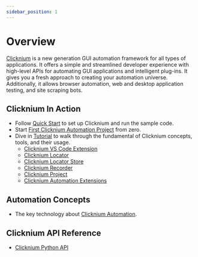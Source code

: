 ```yaml
---
sidebar_position: 1
---
```


# Overview
[Clicknium](https://www.clicknium.com) is a new generation GUI automation framework for all types of applications. It offers a simple and streamlined developer experience with high-level APIs for automating GUI applications and intelligent plug-ins. It gives you a fresh approach to creating your automation universe. Additionally, it allows browser automation, web and desktop application testing, and site scraping bots.

## Clicknium In Action
- Follow [Quick Start](./quickstart.md) to set up Clicknium and run the sample code.
- Start [First Clicknium Automation Project](./tutorial/firstautomation.md) from zero. 
- Dive in [Tutorial](./tutorial/tutorial.md) to walk through the fundamental of Clicknium concepts, tools, and their usage.
    - [Clicknium VS Code Extension](./tutorial/vscode/vscode.md)
    - [Clicknium Locator](./tutorial/locator.md)
    - [Clicknium Locator Store](./tutorial/locatorstore.md)
    - [Clicknium Recorder](./tutorial/recorder/recorder.md)
    - [Clicknium Project](./tutorial/clickniumproject.md)
    - [Clicknium Automation Extensions](./tutorial/extensions/extensions.md)

## Automation Concepts
- The key technology about [Clicknium Automation](./concepts/concepts.md).

## Clicknium API Reference
- [Clicknium Python API](./references/python/python.md)

